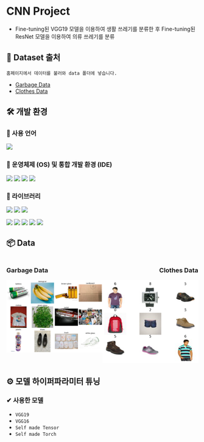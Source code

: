 # CNN Project
- Fine-tuning된 VGG19 모델을 이용하여 생활 쓰레기를 분류한 후 Fine-tuning된 ResNet 모델을 이용하여 의류 쓰레기를 분류

## 🔗 Dataset 출처
`홈페이지에서 데이터를 불러와 data 폴더에 넣습니다.`

- [Garbage Data](https://www.kaggle.com/datasets/mostafaabla/garbage-classification)
- [Clothes Data](https://www.kaggle.com/datasets/paramaggarwal/fashion-product-images-small?resource=download)


## 🛠 개발 환경
### 📙 사용 언어
<img src="https://img.shields.io/badge/python-3.10.12-E95420?style=for-the-badge&logo=python&logoColor=" style="display:inline;">

### 📗 운영체제 (OS) 및 통합 개발 환경 (IDE)
<img src="https://img.shields.io/badge/Ubuntu-22.04-E95420?style=for-the-badge&logo=Ubuntu&logoColor=#E95420" style="display:inline;"> <img src="https://img.shields.io/badge/windows 11-0078D4?style=for-the-badge&logo=windows11&logoColor=#0078D4" style="display:inline;"> <img src="https://img.shields.io/badge/googlecolab-F9AB00?style=for-the-badge&logo=googlecolab&logoColor=white" style="display:inline;"> <img src="https://img.shields.io/badge/visualstudiocode-blue?style=for-the-badge&logo=visualstudiocode&logoColor=white" style="display:inline;"> 

### 📘 라이브러리
<img src="https://img.shields.io/badge/numpy-1.26.4-EE4C2C?style=for-the-badge&logo=numpy&logoColor=yellow" style="display:inline;"> <img src="https://img.shields.io/badge/pandas-2.2.1-EE4C2C?style=for-the-badge&logo=pandas&logoColor=green" style="display:inline;"> <img src="https://img.shields.io/badge/matplotlib-3.9.0-EE4C2C?style=for-the-badge&logo=matplotlib&logoColor=#EE4C2C" style="display:inline;">

<img src="https://img.shields.io/badge/pytorch-2.1.2-EE4C2C?style=for-the-badge&logo=Pytorch&logoColor=#EE4C2C" style="display:inline;"> <img src="https://img.shields.io/badge/torchvision-2.1.2-EE4C2C?style=for-the-badge&logo=torchvision&logoColor=#EE4C2C" style="display:inline;"> <img src="https://img.shields.io/badge/opencv_python-2.1.2-EE4C2C?style=for-the-badge&logo=opencv&logoColor=#EE4C2C" style="display:inline;"> <img src="https://img.shields.io/badge/tensorflow-2.1.2-EE4C2C?style=for-the-badge&logo=tensorflow&logoColor=#EE4C2C" style="display:inline;"> <img src="https://img.shields.io/badge/scikit_learn-1.2.2-EE4C2C?style=for-the-badge&logo=scikit-learn&logoColor=#EE4C2C" style="display:inline;">

## 📦 Data
<div style="display: flex; justify-content: space-around;">
    <div style="text-align: left;">
        <h3>Garbage Data</h3>
        <img width="300" alt="loading..." src="https://github.com/Pepi10/CNN_Project/raw/main/assets/garbage.png">
    </div>
    <div style="text-align: right;">
        <h3>Clothes Data</h3>
        <img width="300" alt="loading..." src="https://github.com/Pepi10/CNN_Project/raw/main/assets/clothes.png">
    </div>
</div>

## ⚙️ 모델 하이퍼파라미터 튜닝
### ✔ 사용한 모델
- `VGG19`
- `VGG16`
- `Self made Tensor`
- `Self made Torch`

